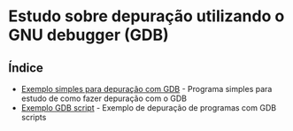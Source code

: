 # Estudo sobre depuração utilizando o GNU debugger (GDB)

## Índice

- [Exemplo simples para depuração com GDB](https://github.com/Dirack/Estudos/tree/master/GDB/quadrado#estudo-depura%C3%A7%C3%A3o-do-programa-quadrado-com-gdb) - Programa simples para estudo de como fazer depuração com o GDB
- [Exemplo GDB script](https://github.com/Dirack/Estudos/tree/master/GDB/command#estudo-depura%C3%A7%C3%A3o-do-programa-quadrado-com-gdb-scripts) - Exemplo de depuração de programas com GDB scripts
